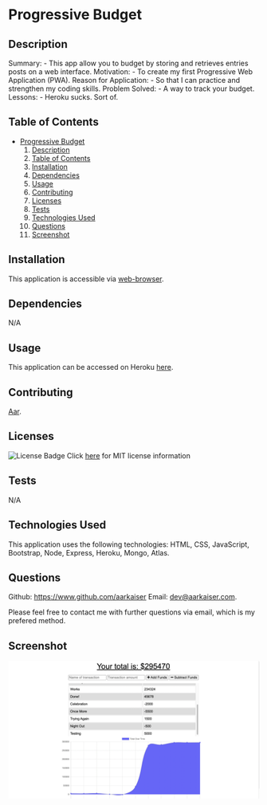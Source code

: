 

# Progressive Budget
          
## Description

Summary: - This app allow you to budget by storing and retrieves entries posts on a web interface.
Motivation: - To create my first Progressive Web Application (PWA).
Reason for Application: - So that I can practice and strengthen my coding skills.
Problem Solved: - A way to track your budget.
Lessons: - Heroku sucks. Sort of.

## Table of Contents

- [Progressive Budget](#progressive-budget)
    1. [Description](#description)
    2. [Table of Contents](#table-of-contents)
    3. [Installation](#installation)
    4. [Dependencies](#dependencies)
    5. [Usage](#usage)
    6. [Contributing](#contributing)
    7. [Licenses](#licenses)
    8. [Tests](#tests)
    9. [Technologies Used](#technologies-used)
    10. [Questions](#questions)
    11. [Screenshot](#screenshot)

## Installation

This application is accessible via [web-browser](#usage).

## Dependencies

N/A

## Usage

This application can be accessed on Heroku [here](https://aarbudgettracker.herokuapp.com/).

## Contributing

[Aar](https://www.github.com/aarkaiser).

## Licenses

![License Badge](https://img.shields.io/badge/mit-license-blue)
Click [here](https://choosealicense.com/licenses/mit) for MIT license information


## Tests

N/A

## Technologies Used

This application uses the following technologies: HTML, CSS, JavaScript, Bootstrap, Node, Express, Heroku, Mongo, Atlas.

## Questions

Github: https://www.github.com/aarkaiser
Email: dev@aarkaiser.com.

Please feel free to contact me with further questions via email, which is my prefered method.

## Screenshot

![Screenshot](https://raw.githubusercontent.com/AarKaiser/progressive_budget/main/assets/images/screenshot.png)
